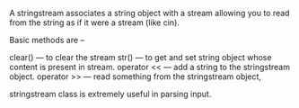 A stringstream associates a string object with a stream allowing you to read from the string as if it were a stream (like cin).

Basic methods are –

clear() — to clear the stream
str() — to get and set string object whose content is present in stream.
operator << — add a string to the stringstream object.
operator >> — read something from the stringstream object,

stringstream class is extremely useful in parsing input.
